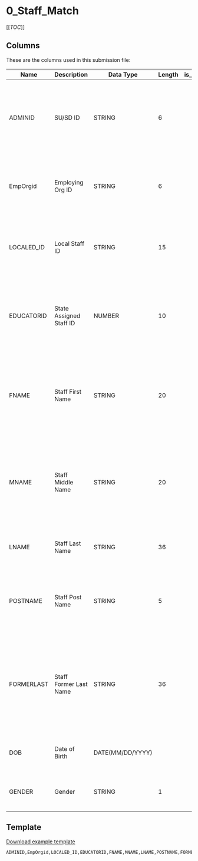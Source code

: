 
# 0_Staff_Match

[[_TOC_]]

## Columns

These are the columns used in this submission file:

| Name       | Description             | Data Type        | Length | is_PK | Codeset                             | Definition                                                                                                                             |
|------------|-------------------------|------------------|--------|-------|-------------------------------------|----------------------------------------------------------------------------------------------------------------------------------------|
| ADMINID    | SU/SD ID                | STRING           | 6      |       | [Issued by AOE](/Codesets/ADMINID)  | The VT AOE assigned unique identifier for the Supervisory Union/District that is submitting data.                                      |
| EmpOrgid   | Employing Org ID        | STRING           | 6      |       | [Issued by AOE](/Codesets/ENRORGID) | The VT AOE assigned unique identifier for the district employing the staffperson.                                                      |
| LOCALED_ID | Local Staff ID          | STRING           | 15     |       |                                     | A unique identifier assigned to the staffperson by the employing organization.                                                         |
| EDUCATORID | State Assigned Staff ID | NUMBER           | 10     |       |                                     | The VT AOE assigned unique staffperson identifier.  This number is distinct for each staffperson over time.                            |
| FNAME      | Staff First Name        | STRING           | 20     |       |                                     | A name given to an individual at birth, baptism, or during another naming ceremony, or through legal change.                           |
| MNAME      | Staff Middle Name       | STRING           | 20     |       |                                     | A secondary name given to an individual at birth, baptism, or during another naming ceremony, or through legal change.                 |
| LNAME      | Staff Last Name         | STRING           | 36     |       |                                     | A name borne in common by members of a family.                                                                                         |
| POSTNAME   | Staff Post Name         | STRING           | 5      |       |                                     | An appendage, if any, used to denote an individual's generation in family, or a professional credential.                               |
| FORMERLAST | Staff Former Last Name  | STRING           | 36     |       |                                     | A former last name that may have appeared in the database previously but has changed due to marriage status or other qualifying event. |
| DOB        | Date of Birth           | DATE(MM/DD/YYYY) |        |       |                                     | The month, day, and year on which an individual was born.                                                                              |
| GENDER     | Gender                  | STRING           | 1      |       | [Issued by AOE](/Codesets/GENDER)   | A codeset value indicating a person's gender.                                                                                          |

## Template

[Download example template](/.attachments/submission-templates/0_Staff_Match.csv)

```
ADMINID,EmpOrgid,LOCALED_ID,EDUCATORID,FNAME,MNAME,LNAME,POSTNAME,FORMERLAST,DOB,GENDER
```
        